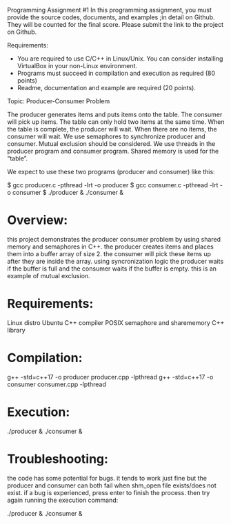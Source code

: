 Programming Assignment #1
In this programming assignment, you must provide the source codes, documents, and examples ;in detail on Github. They will be counted for the final score.  Please submit the link to the project on Github.

Requirements:
- You are required to use C/C++ in Linux/Unix. You can consider installing VirtualBox in your non-Linux environment.
- Programs must succeed in compilation and execution as required (80 points)
- Readme, documentation and example are required (20 points).

Topic: Producer-Consumer Problem

The producer generates items and puts items onto the table. The consumer will pick up items. The table can only hold two items at the same time. When the table is complete, the producer will wait. When there are no items, the consumer will wait. We use semaphores to synchronize producer and consumer. Mutual exclusion should be considered. We use threads in the producer program and consumer program. Shared memory is used for the “table”.

We expect to use these two programs (producer and consumer) like this:

$ gcc producer.c -pthread -lrt -o producer
$ gcc consumer.c -pthread -lrt -o consumer
$ ./producer & ./consumer &

# **Overview**:
this project demonstrates the producer consumer problem by using shared memory and semaphores in C++.  the producer creates items and places them into a buffer array of size 2.  the consumer will pick these items up after they are inside the array.  using syncronization logic the producer waits if the buffer is full and the consumer waits if the buffer is empty.  this is an example of mutual exclusion.

# **Requirements**:
Linux distro Ubuntu
C++ compiler
POSIX semaphore and sharememory C++ library

# **Compilation**:
g++ -std=c++17 -o producer producer.cpp -lpthread
g++ -std=c++17 -o consumer consumer.cpp -lpthread

# **Execution**:
./producer & ./consumer &

# **Troubleshooting**:
the code has some potential for bugs.  it tends to work just fine but the producer and consumer can both fail when shm_open file exists/does not exist.
if a bug is experienced, press enter to finish the process.  then try again running the execution command:

./producer & ./consumer &
